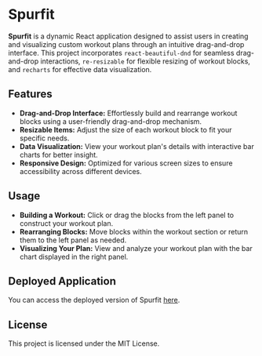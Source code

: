 # Spurfit

**Spurfit** is a dynamic React application designed to assist users in creating and visualizing custom workout plans through an intuitive drag-and-drop interface. This project incorporates `react-beautiful-dnd` for seamless drag-and-drop interactions, `re-resizable` for flexible resizing of workout blocks, and `recharts` for effective data visualization.

## Features

- **Drag-and-Drop Interface:** Effortlessly build and rearrange workout blocks using a user-friendly drag-and-drop mechanism.
- **Resizable Items:** Adjust the size of each workout block to fit your specific needs.
- **Data Visualization:** View your workout plan's details with interactive bar charts for better insight.
- **Responsive Design:** Optimized for various screen sizes to ensure accessibility across different devices.

## Usage

- **Building a Workout:** Click or drag the blocks from the left panel to construct your workout plan.
- **Rearranging Blocks:** Move blocks within the workout section or return them to the left panel as needed.
- **Visualizing Your Plan:** View and analyze your workout plan with the bar chart displayed in the right panel.

## Deployed Application

You can access the deployed version of Spurfit [here](https://spurfit-sable.vercel.app/).

## License

This project is licensed under the MIT License.
